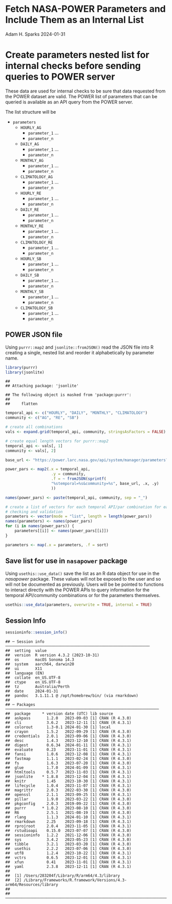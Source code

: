 Fetch NASA-POWER Parameters and Include Them as an Internal List
================
Adam H. Sparks
2024-01-31

# Create parameters nested list for internal checks before sending queries to POWER server

These data are used for internal checks to be sure that data requested
from the POWER dataset are valid. The POWER list of parameters that can
be queried is available as an API query from the POWER server.

The list structure will be

- `parameters`
  - `HOURLY_AG`
    - `parameter_1` …
    - `parameter_n`
  - `DAILY_AG`
    - `parameter_1` …
    - `parameter_n`
  - `MONTHLY_AG`
    - `parameter_1` …
    - `parameter_n`
  - `CLIMATOLOGY_AG`
    - `parameter_1` …
    - `parameter_n`
  - `HOURLY_RE`
    - `parameter_1` …
    - `parameter_n`
  - `DAILY_RE`
    - `parameter_1` …
    - `parameter_n`
  - `MONTHLY_RE`
    - `parameter_1` …
    - `parameter_n`
  - `CLIMATOLOGY_RE`
    - `parameter_1` …
    - `parameter_n`
  - `HOURLY_SB`
    - `parameter_1` …
    - `parameter_n`
  - `DAILY_SB`
    - `parameter_1` …
    - `parameter_n`
  - `MONTHLY_SB`
    - `parameter_1` …
    - `parameter_n`
  - `CLIMATOLOGY_SB`
    - `parameter_1` …
    - `parameter_n`

## POWER JSON file

Using `purrr::map2` and `jsonlite::fromJSON()` read the JSON file into R
creating a single, nested list and reorder it alphabetically by
parameter name.

``` r
library(purrr)
library(jsonlite)
```

    ## 
    ## Attaching package: 'jsonlite'

    ## The following object is masked from 'package:purrr':
    ## 
    ##     flatten

``` r
temporal_api <- c("HOURLY", "DAILY", "MONTHLY", "CLIMATOLOGY")
community <- c("AG", "RE", "SB")

# create all combinations
vals <- expand.grid(temporal_api, community, stringsAsFactors = FALSE)

# create equal length vectors for purrr::map2
temporal_api <- vals[, 1]
community <- vals[, 2]

base_url <- "https://power.larc.nasa.gov/api/system/manager/parameters?"

power_pars <- map2(.x = temporal_api,
                    .y = community,
                    .f = ~ fromJSON(sprintf(
                    "%stemporal=%s&community=%s", base_url, .x, .y)
                    ))

names(power_pars) <- paste(temporal_api, community, sep = "_")

# create a list of vectors for each temporal API/par combination for easier
# checking and validation
parameters <- vector(mode = "list", length = length(power_pars))
names(parameters) <- names(power_pars)
for (i in names(power_pars)) {
    parameters[[i]] <- names(power_pars[[i]])
}

parameters <- map(.x = parameters, .f = sort)
```

## Save list for use in `nasapower` package

Using `usethis::use_data()` save the list as an R data object for use in
the *nasapower* package. These values will not be exposed to the user
and so will not be documented as previously. Users will be be pointed to
functions to interact directly with the POWER APIs to query information
for the temporal API/community combinations or for the parameters
themselves.

``` r
usethis::use_data(parameters, overwrite = TRUE, internal = TRUE)
```

## Session Info

``` r
sessioninfo::session_info()
```

    ## ─ Session info ───────────────────────────────────────────────────────────────
    ##  setting  value
    ##  version  R version 4.3.2 (2023-10-31)
    ##  os       macOS Sonoma 14.3
    ##  system   aarch64, darwin20
    ##  ui       X11
    ##  language (EN)
    ##  collate  en_US.UTF-8
    ##  ctype    en_US.UTF-8
    ##  tz       Australia/Perth
    ##  date     2024-01-31
    ##  pandoc   3.1.11.1 @ /opt/homebrew/bin/ (via rmarkdown)
    ## 
    ## ─ Packages ───────────────────────────────────────────────────────────────────
    ##  package     * version date (UTC) lib source
    ##  askpass       1.2.0   2023-09-03 [1] CRAN (R 4.3.0)
    ##  cli           3.6.2   2023-12-11 [1] CRAN (R 4.3.1)
    ##  colorout      1.3-0.1 2024-01-30 [1] local
    ##  crayon        1.5.2   2022-09-29 [1] CRAN (R 4.3.0)
    ##  credentials   2.0.1   2023-09-06 [1] CRAN (R 4.3.0)
    ##  desc          1.4.3   2023-12-10 [1] CRAN (R 4.3.1)
    ##  digest        0.6.34  2024-01-11 [1] CRAN (R 4.3.1)
    ##  evaluate      0.23    2023-11-01 [1] CRAN (R 4.3.1)
    ##  fansi         1.0.6   2023-12-08 [1] CRAN (R 4.3.1)
    ##  fastmap       1.1.1   2023-02-24 [1] CRAN (R 4.3.0)
    ##  fs            1.6.3   2023-07-20 [1] CRAN (R 4.3.0)
    ##  glue          1.7.0   2024-01-09 [1] CRAN (R 4.3.1)
    ##  htmltools     0.5.7   2023-11-03 [1] CRAN (R 4.3.1)
    ##  jsonlite    * 1.8.8   2023-12-04 [1] CRAN (R 4.3.1)
    ##  knitr         1.45    2023-10-30 [1] CRAN (R 4.3.1)
    ##  lifecycle     1.0.4   2023-11-07 [1] CRAN (R 4.3.1)
    ##  magrittr      2.0.3   2022-03-30 [1] CRAN (R 4.3.0)
    ##  openssl       2.1.1   2023-09-25 [1] CRAN (R 4.3.1)
    ##  pillar        1.9.0   2023-03-22 [1] CRAN (R 4.3.0)
    ##  pkgconfig     2.0.3   2019-09-22 [1] CRAN (R 4.3.0)
    ##  purrr       * 1.0.2   2023-08-10 [1] CRAN (R 4.3.0)
    ##  R6            2.5.1   2021-08-19 [1] CRAN (R 4.3.0)
    ##  rlang         1.1.3   2024-01-10 [1] CRAN (R 4.3.1)
    ##  rmarkdown     2.25    2023-09-18 [1] CRAN (R 4.3.1)
    ##  rprojroot     2.0.4   2023-11-05 [1] CRAN (R 4.3.1)
    ##  rstudioapi    0.15.0  2023-07-07 [1] CRAN (R 4.3.0)
    ##  sessioninfo   1.2.2   2021-12-06 [1] CRAN (R 4.3.0)
    ##  sys           3.4.2   2023-05-23 [1] CRAN (R 4.3.0)
    ##  tibble        3.2.1   2023-03-20 [1] CRAN (R 4.3.0)
    ##  usethis       2.2.2   2023-07-06 [1] CRAN (R 4.3.0)
    ##  utf8          1.2.4   2023-10-22 [1] CRAN (R 4.3.1)
    ##  vctrs         0.6.5   2023-12-01 [1] CRAN (R 4.3.1)
    ##  xfun          0.41    2023-11-01 [1] CRAN (R 4.3.1)
    ##  yaml          2.3.8   2023-12-11 [1] CRAN (R 4.3.1)
    ## 
    ##  [1] /Users/283204f/Library/R/arm64/4.3/library
    ##  [2] /Library/Frameworks/R.framework/Versions/4.3-arm64/Resources/library
    ## 
    ## ──────────────────────────────────────────────────────────────────────────────
